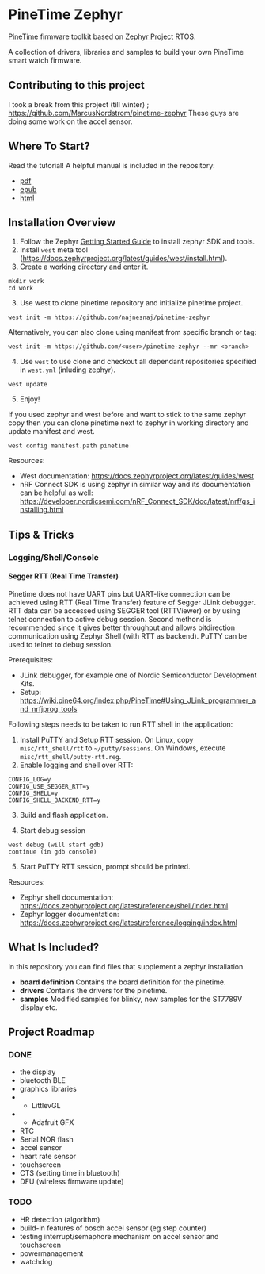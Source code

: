 # PineTime Zephyr

[PineTime](https://www.pine64.org/pinetime/) firmware toolkit based on [Zephyr Project](https://www.zephyrproject.org/) RTOS.

A collection of drivers, libraries and samples to build your own PineTime smart watch firmware.



## Contributing to this project

I took a break from this project (till winter) ; https://github.com/MarcusNordstrom/pinetime-zephyr These guys are doing some work on the accel sensor.



## Where To Start?
Read the tutorial! A helpful manual is included in the repository:
 - [pdf](oswatch.pdf)
 - [epub](opensourcewatch.epub)
 - [html](manual/_build/html/index.html)

## Installation Overview
1. Follow the Zephyr [Getting Started Guide](https://docs.zephyrproject.org/latest/getting_started/index.html) to install zephyr SDK and tools.
2. Install `west` meta tool (https://docs.zephyrproject.org/latest/guides/west/install.html).
3. Create a working directory and enter it.
```
mkdir work
cd work
```
3. Use west to clone pinetime repository and initialize pinetime project.
```
west init -m https://github.com/najnesnaj/pinetime-zephyr
```
Alternatively, you can also clone using manifest from specific branch or tag:
```
west init -m https://github.com/<user>/pinetime-zephyr --mr <branch>
```
4. Use `west` to use clone and checkout all dependant repositories specified in `west.yml` (inluding zephyr).
```
west update
```
5. Enjoy!


If you used zephyr and west before and want to stick to the same zephyr copy then you can clone pinetime next to zephyr in working directory and update manifest and west.
```
west config manifest.path pinetime
```

Resources:
- West documentation: https://docs.zephyrproject.org/latest/guides/west
- nRF Connect SDK is using zephyr in similar way and its documentation can be helpful as well: https://developer.nordicsemi.com/nRF_Connect_SDK/doc/latest/nrf/gs_installing.html

## Tips & Tricks

### Logging/Shell/Console

#### Segger RTT (Real Time Transfer)
Pinetime does not have UART pins but UART-like connection can be achieved using RTT (Real Time Transfer)
feature of Segger JLink debugger. RTT data can be accessed using SEGGER tool (RTTViewer) or by using
telnet connection to active debug session. Second methond is recommended since it gives better throughput
and allows bitdirection communication using Zephyr Shell (with RTT as backend). PuTTY can be used to
telnet to debug session.

Prerequisites:
- JLink debugger, for example one of Nordic Semiconductor Development Kits.
- Setup: https://wiki.pine64.org/index.php/PineTime#Using_JLink_programmer_and_nrfjprog_tools

Following steps needs to be taken to run RTT shell in the application:
1. Install PuTTY and Setup RTT session. On Linux, copy `misc/rtt_shell/rtt` to `~/putty/sessions`. On Windows,
execute `misc/rtt_shell/putty-rtt.reg`.
2. Enable logging and shell over RTT:
```
CONFIG_LOG=y
CONFIG_USE_SEGGER_RTT=y
CONFIG_SHELL=y
CONFIG_SHELL_BACKEND_RTT=y
```

3. Build and flash application.

4. Start debug session
```
west debug (will start gdb)
continue (in gdb console)
```
5. Start PuTTY RTT session, prompt should be printed.

Resources:
- Zephyr shell documentation: https://docs.zephyrproject.org/latest/reference/shell/index.html
- Zephyr logger documentation: https://docs.zephyrproject.org/latest/reference/logging/index.html

## What Is Included?
In this repository you can find files that supplement a zephyr installation.

* **board definition** Contains the board definition for the pinetime.
* **drivers** Contains the drivers for the pinetime.
* **samples** Modified samples for blinky, new samples for the ST7789V display etc.

## Project Roadmap
### DONE
- the display
- bluetooth BLE
- graphics libraries
- - LittlevGL
- - Adafruit GFX
- RTC
- Serial NOR flash
- accel sensor
- heart rate sensor
- touchscreen
- CTS (setting time in bluetooth)
- DFU (wireless firmware update)

### TODO
- HR detection (algorithm)
- build-in features of bosch accel sensor (eg step counter)
- testing interrupt/semaphore mechanism on accel sensor and touchscreen
- powermanagement
- watchdog


